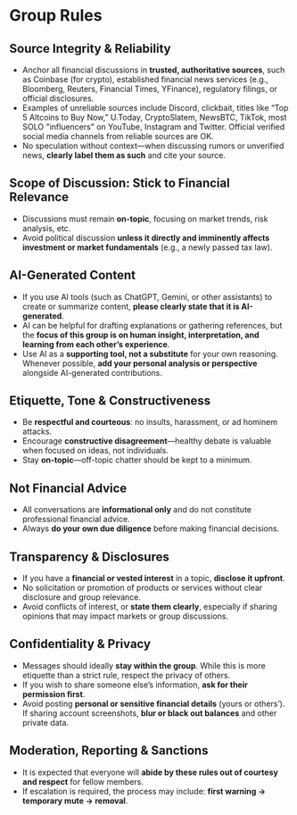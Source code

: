 # Group Rules

## Source Integrity & Reliability
- Anchor all financial discussions in **trusted, authoritative sources**, such as Coinbase (for crypto), established financial news services (e.g., Bloomberg, Reuters, Financial Times, YFinance), regulatory filings, or official disclosures.
- Examples of unreliable sources include Discord, clickbait, titles like “Top 5 Altcoins to Buy Now,” U.Today, CryptoSlatem, NewsBTC, TikTok, most SOLO "influencers" on YouTube, Instagram and Twitter. Official verified social media channels from reliable sources are OK.
- No speculation without context—when discussing rumors or unverified news, **clearly label them as such** and cite your source.

## Scope of Discussion: Stick to Financial Relevance
- Discussions must remain **on-topic**, focusing on market trends, risk analysis, etc.
- Avoid political discussion **unless it directly and imminently affects investment or market fundamentals** (e.g., a newly passed tax law).  

## AI-Generated Content
- If you use AI tools (such as ChatGPT, Gemini, or other assistants) to create or summarize content, **please clearly state that it is AI-generated**.  
- AI can be helpful for drafting explanations or gathering references, but the **focus of this group is on human insight, interpretation, and learning from each other’s experience**.  
- Use AI as a **supporting tool, not a substitute** for your own reasoning. Whenever possible, **add your personal analysis or perspective** alongside AI-generated contributions.

## Etiquette, Tone & Constructiveness
- Be **respectful and courteous**: no insults, harassment, or ad hominem attacks.  
- Encourage **constructive disagreement**—healthy debate is valuable when focused on ideas, not individuals.  
- Stay **on-topic**—off-topic chatter should be kept to a minimum.

## Not Financial Advice
- All conversations are **informational only** and do not constitute professional financial advice.  
- Always **do your own due diligence** before making financial decisions.

## Transparency & Disclosures
- If you have a **financial or vested interest** in a topic, **disclose it upfront**.  
- No solicitation or promotion of products or services without clear disclosure and group relevance.  
- Avoid conflicts of interest, or **state them clearly**, especially if sharing opinions that may impact markets or group discussions.

## Confidentiality & Privacy
- Messages should ideally **stay within the group**. While this is more etiquette than a strict rule, respect the privacy of others.  
- If you wish to share someone else’s information, **ask for their permission first**.  
- Avoid posting **personal or sensitive financial details** (yours or others’). If sharing account screenshots, **blur or black out balances** and other private data.

## Moderation, Reporting & Sanctions
- It is expected that everyone will **abide by these rules out of courtesy and respect** for fellow members.  
- If escalation is required, the process may include: **first warning → temporary mute → removal**.  
